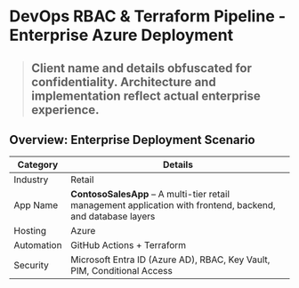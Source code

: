 # DevOps RBAC & Terraform Pipeline - Enterprise Azure Deployment
> ## Client name and details obfuscated for confidentiality. Architecture and implementation reflect actual enterprise experience.

## Overview: Enterprise Deployment Scenario

| Category     | Details                                                                 |
|--------------|-------------------------------------------------------------------------|
| Industry     | Retail                                                                  |
| App Name     | **ContosoSalesApp** – A multi-tier retail management application with frontend, backend, and database layers |
| Hosting      | Azure                                                                   |
| Automation   | GitHub Actions + Terraform                                              |
| Security     | Microsoft Entra ID (Azure AD), RBAC, Key Vault, PIM, Conditional Access |




